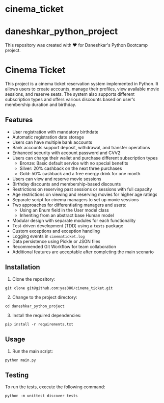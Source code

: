 # cinema_ticket
# daneshkar_python_project
This repository was created with ❤️ for Daneshkar's Python Bootcamp project.
# Cinema Ticket

This project is a cinema ticket reservation system implemented in Python. It allows users to create accounts, manage their profiles, view available movie sessions, and reserve seats. The system also supports different subscription types and offers various discounts based on user's membership duration and birthday.

## Features

- User registration with mandatory birthdate
- Automatic registration date storage
- Users can have multiple bank accounts
- Bank accounts support deposit, withdrawal, and transfer operations
- Enhanced security with account password and CVV2
- Users can charge their wallet and purchase different subscription types
  - Bronze: Basic default service with no special benefits
  - Silver: 20% cashback on the next three purchases
  - Gold: 50% cashback and a free energy drink for one month
- Users can view and reserve movie sessions
- Birthday discounts and membership-based discounts
- Restrictions on reserving past sessions or sessions with full capacity
- Age restrictions on viewing and reserving movies for higher age ratings
- Separate script for cinema managers to set up movie sessions
- Two approaches for differentiating managers and users:
  - Using an Enum field in the User model class
  - Inheriting from an abstract base Human model
- Modular design with separate modules for each functionality
- Test-driven development (TDD) using a `tests` package
- Custom exceptions and exception handling
- Logging events in `cinematicket.log`
- Data persistence using Pickle or JSON files
- Recommended Git Workflow for team collaboration
- Additional features are acceptable after completing the main scenario

## Installation

1. Clone the repository:

```
git clone git@github.com:yas380/cinema_ticket.git
```

2. Change to the project directory:

```
cd daneshkar_python_project
```

3. Install the required dependencies:

```
pip install -r requirements.txt
```

## Usage

1. Run the main script:

```
python main.py
```

## Testing

To run the tests, execute the following command:

```
python -m unittest discover tests
```
